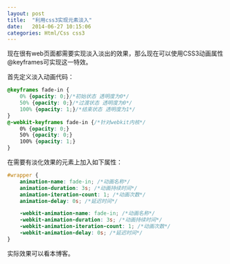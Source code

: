 ```yaml
---
layout: post
title:  "利用css3实现元素淡入"
date:   2014-06-27 10:15:06
categories: Html/Css css3
---
```

现在很有web页面都需要实现淡入淡出的效果，那么现在可以使用CSS3动画属性@keyframes可实现这一特效。  

首先定义淡入动画代码：  
```css
@keyframes fade-in {
    0% {opacity: 0;}/*初始状态 透明度为0*/
    50% {opacity: 0;}/*过渡状态 透明度为0*/
    100% {opacity: 1;}/*结束状态 透明度为1*/
}  
@-webkit-keyframes fade-in {/*针对webkit内核*/
    0% {opacity: 0;}
    50% {opacity: 0;}
    100% {opacity: 1;}
}
```
在需要有淡化效果的元素上加入如下属性：  
```css
#wrapper {
    animation-name: fade-in; /*动画名称*/
    animation-duration: 3s; /*动画持续时间*/
    animation-iteration-count: 1; /*动画次数*/
    animation-delay: 0s; /*延迟时间*/

    -webkit-animation-name: fade-in; /*动画名称*/
    -webkit-animation-duration: 3s; /*动画持续时间*/
    -webkit-animation-iteration-count: 1; /*动画次数*/
    -webkit-animation-delay: 0s; /*延迟时间*/
}
```
实际效果可以看本博客。
